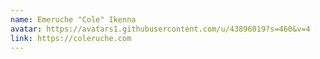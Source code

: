 ```yaml
---
name: Emeruche "Cole" Ikenna
avatar: https://avatars1.githubusercontent.com/u/43896019?s=460&v=4
link: https://coleruche.com
---
```

